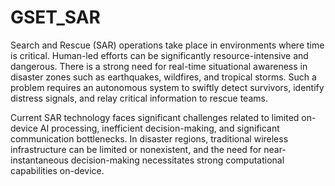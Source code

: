 # GSET_SAR

Search and Rescue (SAR) operations take place in environments where time is critical. Human-led efforts can be significantly resource-intensive and dangerous. There is a strong need for real-time situational awareness in disaster zones such as earthquakes, wildfires, and tropical storms. Such a problem requires an autonomous system to swiftly detect survivors, identify distress signals, and relay critical information to rescue teams. 

Current SAR technology faces significant challenges related to limited on-device AI processing, inefficient decision-making, and significant communication bottlenecks. In disaster regions, traditional wireless infrastructure can be limited or nonexistent, and the need for near-instantaneous decision-making necessitates strong computational capabilities on-device.
